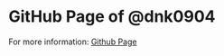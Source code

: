 GitHub Page of @dnk0904
==============================

For more information: <a href="http://dnk0904.github.com/">Github Page</a> 
